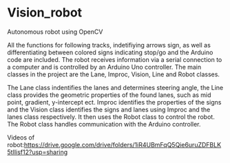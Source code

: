 # Vision_robot
Autonomous robot using OpenCV

All the functions for following tracks, indetifiying arrows sign, as well as differentiating between colored signs indicating stop/go and the Arduino code are included. The robot receives information via a serial connection to a computer and is controlled by an Arduino Uno controller. The main classes in the project are the Lane, Improc, Vision, Line and Robot classes.

The Lane class indentifies the lanes and determines steering angle, the Line class provides the geometric properties of the found lanes, such as mid point, gradient, y-intercept ect. Improc identifies the properties of the signs and the Vision class identifies the signs and lanes using Improc and the lanes class respectively. It then uses the Robot class to control the robot. The Robot class handles communication with the Arduino controller. 

Videos of robot:https://drive.google.com/drive/folders/1iR4UBmFqQ5Qie6uruZDFBLK5tIlisf12?usp=sharing
